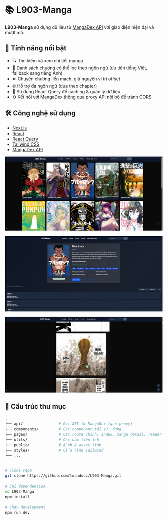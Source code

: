 # 📚 L903-Manga

**L903-Manga** sử dụng dữ liệu từ [MangaDex API](https://api.mangadex.org) với giao diện hiện đại và mượt mà.

## 🚀 Tính năng nổi bật

- 🔍 Tìm kiếm và xem chi tiết manga
- 📑 Danh sách chương có thể lọc theo ngôn ngữ (ưu tiên tiếng Việt, fallback sang tiếng Anh)
- ⏩ Chuyển chương liền mạch, giữ nguyên vị trí offset
- 🌐 Hỗ trợ đa ngôn ngữ (dựa theo chapter)
- 🧠 Sử dụng React Query để caching & quản lý dữ liệu
- ⚙️ Kết nối với MangaDex thông qua proxy API nội bộ để tránh CORS

## 🛠️ Công nghệ sử dụng

- [Next.js](https://nextjs.org/)
- [React](https://reactjs.org/)
- [React Query](https://tanstack.com/query/v4)
- [Tailwind CSS](https://tailwindcss.com/)
- [MangaDex API](https://api.mangadex.org)


![demo_1](./src/assets/image/demo1.png) <!-- [image] -->

![demo_2](./src/assets/image/demo2.png) <!-- [image] -->

![demo_3](./src/assets/image/demo3.png) <!-- [image] -->

## 📂 Cấu trúc thư mục

```bash
.
├── api/                # Gọi API từ MangaDex (qua proxy)
├── components/         # Các component tái sử dụng
├── pages/              # Các route chính: index, manga detail, reader
├── utils/              # Các hàm tiện ích
├── public/             # Ảnh & asset tĩnh
├── styles/             # Cấu hình Tailwind
└── ...

```

```bash

# Clone repo
git clone https://github.com/toanducz/L903-Manga.git

# Cài dependencies
cd L903-Manga
npm install

# Chạy development
npm run dev

